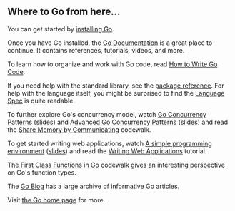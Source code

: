 Where to Go from here...
------------------------

You can get started by [installing Go](/doc/install/).

Once you have Go installed, the [Go Documentation](/doc/) is a great place to continue. It contains references, tutorials, videos, and more.

To learn how to organize and work with Go code, read [How to Write Go Code](/doc/code).

If you need help with the standard library, see the [package reference](/pkg/). For help with the language itself, you might be surprised to find the [Language Spec](/ref/spec) is quite readable.

To further explore Go's concurrency model, watch [Go Concurrency Patterns](https://www.youtube.com/watch?v=f6kdp27TYZs) ([slides](/talks/2012/concurrency.slide)) and [Advanced Go Concurrency Patterns](https://www.youtube.com/watch?v=QDDwwePbDtw) ([slides](/talks/2013/advconc.slide)) and read the [Share Memory by Communicating](/doc/codewalk/sharemem/) codewalk.

To get started writing web applications, watch [A simple programming environment](https://vimeo.com/53221558) ([slides](/talks/2012/simple.slide)) and read the [Writing Web Applications](/doc/articles/wiki/) tutorial.

The [First Class Functions in Go](/doc/codewalk/functions/) codewalk gives an interesting perspective on Go's function types.

The [Go Blog](/blog/) has a large archive of informative Go articles.

Visit [the Go home page](/) for more.